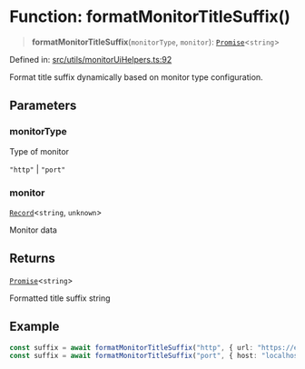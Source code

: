 # Function: formatMonitorTitleSuffix()

> **formatMonitorTitleSuffix**(`monitorType`, `monitor`): [`Promise`](https://developer.mozilla.org/docs/Web/JavaScript/Reference/Global_Objects/Promise)\<`string`\>

Defined in: [src/utils/monitorUiHelpers.ts:92](https://github.com/Nick2bad4u/Uptime-Watcher/blob/dca5483e793478722cd3e6e125cafcec5fc771f0/src/utils/monitorUiHelpers.ts#L92)

Format title suffix dynamically based on monitor type configuration.

## Parameters

### monitorType

Type of monitor

`"http"` | `"port"`

### monitor

[`Record`](https://www.typescriptlang.org/docs/handbook/utility-types.html#recordkeys-type)\<`string`, `unknown`\>

Monitor data

## Returns

[`Promise`](https://developer.mozilla.org/docs/Web/JavaScript/Reference/Global_Objects/Promise)\<`string`\>

Formatted title suffix string

## Example

```typescript
const suffix = await formatMonitorTitleSuffix("http", { url: "https://example.com" }); // " (https://example.com)"
const suffix = await formatMonitorTitleSuffix("port", { host: "localhost", port: 80 }); // " (localhost:80)"
```
